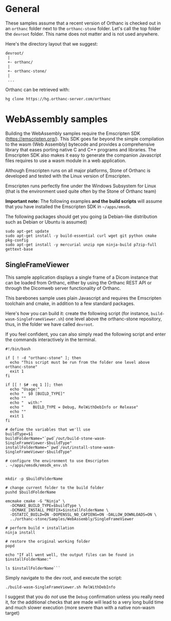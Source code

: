 General
=======
These samples assume that a recent version of Orthanc is checked out in an
`orthanc` folder next to the `orthanc-stone` folder. Let's call the top folder
the `devroot` folder. This name does not matter and is not used anywhere.

Here's the directory layout that we suggest:

```
devroot/
 |
 +- orthanc/
 |
 +- orthanc-stone/
 |
 ...
```

 Orthanc can be retrieved with:
 ```
 hg clone https://hg.orthanc-server.com/orthanc
 ```
 
WebAssembly samples
===================

Building the WebAssembly samples require the Emscripten SDK 
(https://emscripten.org/). This SDK goes far beyond the simple compilation to
the wasm (Web Assembly) bytecode and provides a comprehensive library that 
eases porting native C and C++ programs and libraries. The Emscripten SDK also
makes it easy to generate the companion Javascript files requires to use a 
wasm module in a web application.

Although Emscripten runs on all major platforms, Stone of Orthanc is developed
and tested with the Linux version of Emscripten.

Emscripten runs perfectly fine under the Windows Subsystem for Linux (that is
the environment used quite often by the Stone of Orthanc team)

**Important note:** The following examples **and the build scripts** will 
assume that you have installed the Emscripten SDK in `~/apps/emsdk`.

The following packages should get you going (a Debian-like distribution such 
as Debian or Ubuntu is assumed)

```
sudo apt-get update 
sudo apt-get install -y build-essential curl wget git python cmake pkg-config
sudo apt-get install -y mercurial unzip npm ninja-build p7zip-full gettext-base 
```

SingleFrameViewer
-----------------

This sample application displays a single frame of a Dicom instance that can
be loaded from Orthanc, either by using the Orthanc REST API or through the 
Dicomweb server functionality of Orthanc.

This barebones sample uses plain Javascript and requires the 
Emscripten toolchain and cmake, in addition to a few standard packages.

Here's how you can build it: create the following script (for instance, 
`build-wasm-SingleFrameViewer.sh`) one level above the orthanc-stone repository,
thus, in the folder we have called `devroot`.

If you feel confident, you can also simply read the following script and 
enter the commands interactively in the terminal.

```
#!/bin/bash

if [ ! -d "orthanc-stone" ]; then
  echo "This script must be run from the folder one level above orthanc-stone"
  exit 1
fi

if [[ ! $# -eq 1 ]]; then
  echo "Usage:"
  echo "  $0 [BUILD_TYPE]"
  echo ""
  echo "  with:"
  echo "    BUILD_TYPE = Debug, RelWithDebInfo or Release"
  echo ""
  exit 1
fi

# define the variables that we'll use
buildType=$1
buildFolderName="`pwd`/out/build-stone-wasm-SingleFrameViewer-$buildType"
installFolderName="`pwd`/out/install-stone-wasm-SingleFrameViewer-$buildType"

# configure the environment to use Emscripten
. ~/apps/emsdk/emsdk_env.sh


mkdir -p $buildFolderName

# change current folder to the build folder
pushd $buildFolderName

emcmake cmake -G "Ninja" \
  -DCMAKE_BUILD_TYPE=$buildType \
  -DCMAKE_INSTALL_PREFIX=$installFolderName \
  -DSTATIC_BUILD=ON -DOPENSSL_NO_CAPIENG=ON -DALLOW_DOWNLOADS=ON \
  ../orthanc-stone/Samples/WebAssembly/SingleFrameViewer

# perform build + installation
ninja install

# restore the original working folder
popd

echo "If all went well, the output files can be found in $installFolderName:"

ls $installFolderName```
```

Simply navigate to the dev root, and execute the script:

```
./build-wasm-SingleFrameViewer.sh RelWithDebInfo
```

I suggest that you do *not* use the `Debug` confirmation unless you really 
need it, for the additional checks that are made will lead to a very long 
build time and much slower execution (more severe than with a native non-wasm
target)
